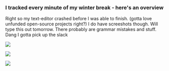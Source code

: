 ### I tracked every minute of my winter break - here's an overview

Right so my text-editor crashed before I was able to finish. (gotta love unfunded open-source projects right?) I do have screeshots though. Will type this out tomorrow. There probably are grammar mistakes and stuff. Dang I gotta pick up the slack

![](/static/blog/2024-01-14-22-10-37-image.png)

![](/static/blog/2024-01-14-22-10-48-image.png)

![](/static/blog/2024-01-14-22-11-07-image.png)
